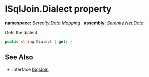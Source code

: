 # ISqlJoin.Dialect property
**namespace:** *[Serenity.Data.Mapping](../../README.md#serenity.data.mapping-namespace)*   **assembly**: *[Serenity.Net.Data](../../README.md)*

Gets the dialect.

```csharp
public string Dialect { get; }
```

## See Also

* interface [ISqlJoin](../ISqlJoin.md)